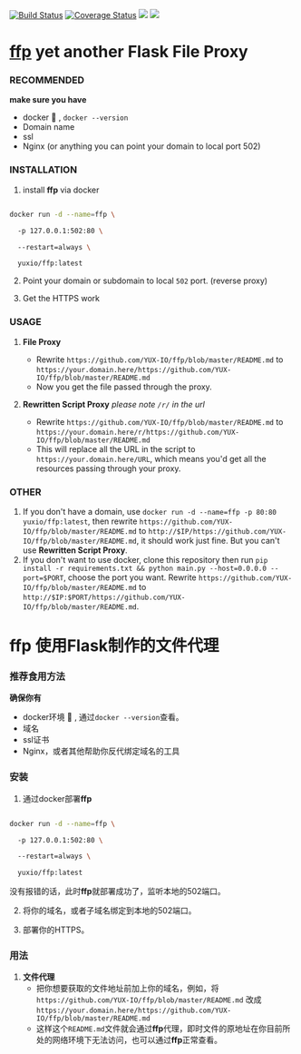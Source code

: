 [![Build Status](https://travis-ci.com/YUX-IO/ffp.svg?branch=master)](https://travis-ci.com/YUX-IO/ffp)
[![Coverage Status](https://coveralls.io/repos/github/YUX-IO/ffp/badge.svg?branch=master)](https://coveralls.io/github/YUX-IO/ffp?branch=master)
![](https://img.shields.io/docker/pulls/yuxio/ffp.svg?style=flat-square&colorB=5EAA37)
![](https://shields.beevelop.com/docker/image/image-size/yuxio/ffp/latest.svg?style=flat-square) 

# [ffp](https://github.com/YUX-IO/ffp) yet another Flask File Proxy

### RECOMMENDED

**make sure you have**

- docker :whale: , `docker --version`
- Domain name
- ssl
- Nginx (or anything you can point your domain to local port 502)

### INSTALLATION

1. install **ffp** via docker 

```bash

docker run -d --name=ffp \

  -p 127.0.0.1:502:80 \

  --restart=always \

  yuxio/ffp:latest

```

2. Point your domain or subdomain to local `502` port. (reverse proxy)

3. Get the HTTPS work

### USAGE

1. **File Proxy**
   - Rewrite `https://github.com/YUX-IO/ffp/blob/master/README.md` to `https://your.domain.here/https://github.com/YUX-IO/ffp/blob/master/README.md`
   - Now you get the file passed through the proxy.

2. **Rewritten Script Proxy**          *please note `/r/` in the url*
   - Rewrite `https://github.com/YUX-IO/ffp/blob/master/README.md` to `https://your.domain.here/r/https://github.com/YUX-IO/ffp/blob/master/README.md`
   - This will replace all the URL in the script to `https://your.domain.here/URL`, which means you'd get all the resources passing through your proxy.

### OTHER

1. If you don't have a domain, use `docker run -d --name=ffp -p 80:80 yuxio/ffp:latest`, then rewrite `https://github.com/YUX-IO/ffp/blob/master/README.md` to `http://$IP/https://github.com/YUX-IO/ffp/blob/master/README.md`, it should work just fine. But you can't use **Rewritten Script Proxy**.
2. If you don't want to use docker, clone this repository then run `pip install -r requirements.txt && python main.py --host=0.0.0.0 --port=$PORT`, choose the port you want. Rewrite `https://github.com/YUX-IO/ffp/blob/master/README.md` to `http://$IP:$PORT/https://github.com/YUX-IO/ffp/blob/master/README.md`.



# ffp 使用Flask制作的文件代理

### 推荐食用方法

**确保你有**

- docker环境 :whale: , 通过`docker --version`查看。
- 域名
- ssl证书
- Nginx，或者其他帮助你反代绑定域名的工具

### 安装

1. 通过docker部署**ffp**

```bash

docker run -d --name=ffp \

  -p 127.0.0.1:502:80 \

  --restart=always \

  yuxio/ffp:latest

```
没有报错的话，此时**ffp**就部署成功了，监听本地的502端口。

2. 将你的域名，或者子域名绑定到本地的502端口。

3. 部署你的HTTPS。

### 用法

1. **文件代理**
   - 把你想要获取的文件地址前加上你的域名，例如，将 `https://github.com/YUX-IO/ffp/blob/master/README.md` 改成 `https://your.domain.here/https://github.com/YUX-IO/ffp/blob/master/README.md`
   - 这样这个`README.md`文件就会通过**ffp**代理，即时文件的原地址在你目前所处的网络环境下无法访问，也可以通过**ffp**正常查看。
  
